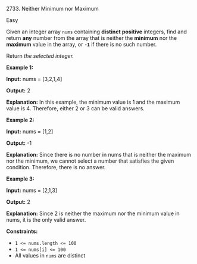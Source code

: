 2733\. Neither Minimum nor Maximum

Easy

Given an integer array `nums` containing **distinct** **positive** integers, find and return **any** number from the array that is neither the **minimum** nor the **maximum** value in the array, or **`-1`** if there is no such number.

Return _the selected integer._

**Example 1:**

**Input:** nums = [3,2,1,4]

**Output:** 2

**Explanation:** In this example, the minimum value is 1 and the maximum value is 4. Therefore, either 2 or 3 can be valid answers.

**Example 2:**

**Input:** nums = [1,2]

**Output:** -1

**Explanation:** Since there is no number in nums that is neither the maximum nor the minimum, we cannot select a number that satisfies the given condition. Therefore, there is no answer.

**Example 3:**

**Input:** nums = [2,1,3]

**Output:** 2

**Explanation:** Since 2 is neither the maximum nor the minimum value in nums, it is the only valid answer.

**Constraints:**

*   `1 <= nums.length <= 100`
*   `1 <= nums[i] <= 100`
*   All values in `nums` are distinct
